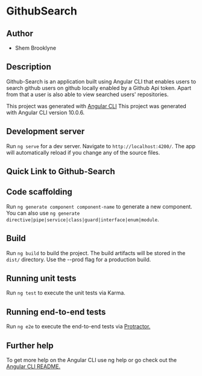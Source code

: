 # GithubSearch

## Author
- Shem Brooklyne

## Description
Github-Search is an application built using Angular CLI that enables users to search github users on github locally enabled by a Github Api token.
Apart from that a user is also able to view searched users' repositories.

This project was generated with [Angular CLI](https://github.com/angular/angular-cli) This project was generated with Angular CLI version 10.0.6.

## Development server

Run `ng serve` for a dev server. Navigate to `http://localhost:4200/`. The app will automatically reload if you change any of the source files.

## Quick Link to Github-Search

## Code scaffolding

Run `ng generate component component-name` to generate a new component. You can also use `ng generate directive|pipe|service|class|guard|interface|enum|module`.

## Build

Run `ng build` to build the project. The build artifacts will be stored in the `dist/` directory. Use the --prod flag for a production build.



## Running unit tests

Run `ng test` to execute the unit tests via Karma.



## Running end-to-end tests

Run `ng e2e` to execute the end-to-end tests via <a href=#>Protractor.</a>



## Further help

To get more help on the Angular CLI use ng help or go check out the <a href=#>Angular CLI README.</a>


